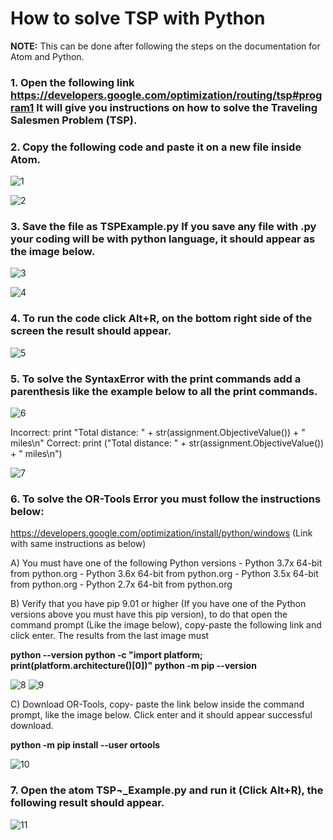 # How to solve TSP with Python

**NOTE:** This can be done after following the steps on the documentation for Atom and Python.

### 1.	Open the following link https://developers.google.com/optimization/routing/tsp#program1 It will give you instructions on how to solve the Traveling Salesmen Problem (TSP).


### 2.	Copy the following code and paste it on a new file inside Atom.

![1](/Pic1.png)

![2](/Pic2.png)


### 3.	Save the file as TSPExample.py If you save any file with .py your coding will be with python language, it should appear as the image below.

![3](/Pic3.png)

![4](/Pic4.png)

### 4.	To run the code click Alt+R, on the bottom right side of the screen the result should appear.

![5](/Pic5.png)

### 5.	To solve the SyntaxError with the print commands add a parenthesis like the example below to all the print commands.

![6](/Pic6.png)

Incorrect:  print "Total distance: " + str(assignment.ObjectiveValue()) + " miles\n"
Correct:  print ("Total distance: " + str(assignment.ObjectiveValue()) + " miles\n")

![7](/Pic7.png)

### 6.	To solve the OR-Tools Error you must follow the instructions below:
https://developers.google.com/optimization/install/python/windows (Link with same instructions as below)


A)	 You must have one of the following Python versions
    - Python 3.7x 64-bit from python.org
    - Python 3.6x 64-bit from python.org
    - Python 3.5x 64-bit from python.org
    - Python 2.7x 64-bit from python.org
    
B)	Verify that you have pip 9.01 or higher (If you have one of the Python versions above you must have this pip version), to do that open the command prompt (Like the image below), copy-paste the following link and click enter. The results from the last image must 

**python --version
python -c "import platform; print(platform.architecture()[0])"
python -m pip --version**

![8](/Pic8.png)
![9](/Pic9.png)

C)	Download OR-Tools, copy- paste the link below inside the command prompt, like the image below. Click enter and it should appear successful download.

**python -m pip install --user ortools**

![10](/Pic10.png)
### 7.	Open the atom TSP¬_Example.py and run it (Click Alt+R), the following result should appear.

![11](/Pic11.png)
